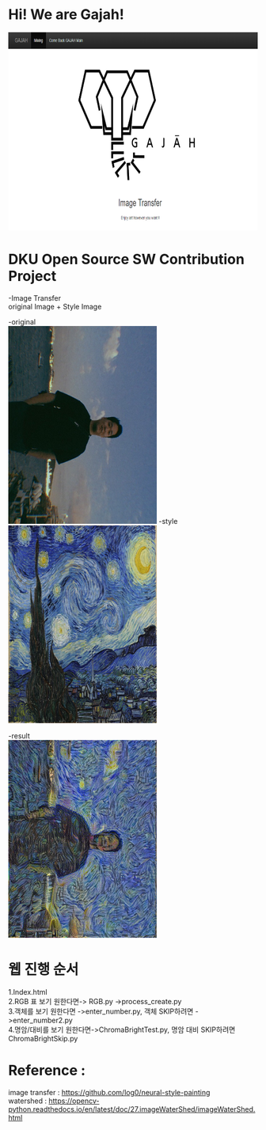 # Hi!  We are Gajah!
 
<img src="https://github.com/gksthd1992/gajah/blob/master/img/image.png" width =800 height = 400>  
  
 DKU Open Source SW Contribution Project  
============================  


-Image Transfer  
original Image + Style Image  

-original  
<img src="https://github.com/gksthd1992/gajah/blob/master/ver11.jpg" width =300 height = 400> 
-style  
<img src="https://github.com/gksthd1992/gajah/blob/master/ver12.jpg" width =300 height = 400>

-result  
<img src="https://github.com/gksthd1992/gajah/blob/master/완성본.jpg" width =300 height = 400>


# 웹 진행 순서
1.Index.html  
2.RGB 표 보기 원한다면-> RGB.py
 ->process_create.py  
3.객체를 보기 원한다면 ->enter_number.py, 객체 SKIP하려면 ->enter_number2.py  
4.명암/대비를 보기 원한다면->ChromaBrightTest.py, 명암 대비 SKIP하려면 ChromaBrightSkip.py  


# Reference :

image transfer : https://github.com/log0/neural-style-painting  
watershed : https://opencv-python.readthedocs.io/en/latest/doc/27.imageWaterShed/imageWaterShed.html
